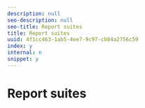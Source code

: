 ```yaml
---
description: null
seo-description: null
seo-title: Report suites
title: Report suites
uuid: 4f1cc463-1ab5-4ee7-9c97-cb84a2756c59
index: y
internal: n
snippet: y
---
```


# Report suites


